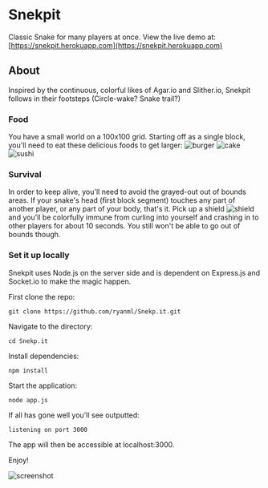 # Snekpit
Classic Snake for many players at once. View the live demo at:
[https://snekpit.herokuapp.com](https://snekpit.herokuapp.com)

## About
Inspired by the continuous, colorful likes of Agar.io and Slither.io, Snekpit follows in their footsteps (Circle-wake? Snake trail?)

### Food
You have a small world on a 100x100 grid. Starting off as a single block, you'll need to eat these delicious foods to get larger:
![burger](https://github.com/ryanml/Snekp.it/blob/master/public/img/burger.png "burger")
![cake](https://github.com/ryanml/Snekp.it/blob/master/public/img/cake.png "cake")
![sushi](https://github.com/ryanml/Snekp.it/blob/master/public/img/sushi.gif "sushi")

### Survival
In order to keep alive, you'll need to avoid the grayed-out out of bounds areas. If your snake's head (first block segment) touches any part of another player, or any part of your body, that's it. Pick up a shield ![shield](https://github.com/ryanml/Snekp.it/blob/master/public/img/shield.png "shield") and you'll be colorfully immune from curling into yourself and crashing in to other players for about 10 seconds. You still won't be able to go out of bounds though.

### Set it up locally
Snekpit uses Node.js on the server side and is dependent on Express.js and Socket.io to make the magic happen.

First clone the repo:

`git clone https://github.com/ryanml/Snekp.it.git`

Navigate to the directory:

`cd Snekp.it`

Install dependencies:

`npm install`

Start the application:

`node app.js`

If all has gone well you'll see outputted:

`listening on port 3000`

The app will then be accessible at localhost:3000.

Enjoy!

![screenshot](https://github.com/ryanml/Snekp.it/blob/master/public/img/screenshot.png "screenshot")
